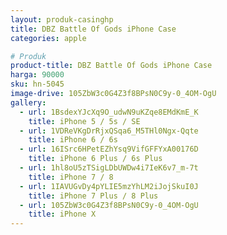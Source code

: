 ```yaml
---
layout: produk-casinghp
title: DBZ Battle Of Gods iPhone Case
categories: apple

# Produk
product-title: DBZ Battle Of Gods iPhone Case
harga: 90000
sku: hn-5045
image-drive: 105ZbW3c0G4Z3f8BPsN0C9y-0_4OM-OgU
gallery:
  - url: 1BsdexYJcXq9O_udwN9uKZqe8EMdKmE_K
    title: iPhone 5 / 5s / SE
  - url: 1VDReVKgDrRjxQSqa6_M5THl0Ngx-Qqte
    title: iPhone 6 / 6s
  - url: 16ISrc6HPetEZhYsq9VifGFFYxA00176D
    title: iPhone 6 Plus / 6s Plus
  - url: 1hl8oU5zTSigLDbUWDw4i7IeK6v7_m-7t
    title: iPhone 7 / 8
  - url: 1IAVUGvDy4pYLIE5mzYhLM2iJojSkuI0J
    title: iPhone 7 Plus / 8 Plus
  - url: 105ZbW3c0G4Z3f8BPsN0C9y-0_4OM-OgU
    title: iPhone X
---
```

